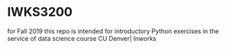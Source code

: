 # IWKS3200
for Fall 2019 
this repo is intended for introductory Python exercises in the service of data science course
CU Denver| Inworks
